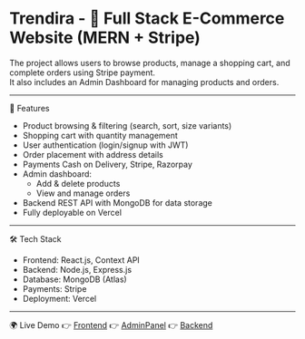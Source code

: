 # Trendira - 🛒 Full Stack E-Commerce Website (MERN + Stripe)

The project allows users to browse products, manage a shopping cart, and complete orders using Stripe payment.  
It also includes an Admin Dashboard for managing products and orders.

---

🚀 Features

- Product browsing & filtering (search, sort, size variants)
- Shopping cart with quantity management
- User authentication (login/signup with JWT)
- Order placement with address details
- Payments Cash on Delivery, Stripe, Razorpay
- Admin dashboard:
  - Add & delete products  
  - View and manage orders  
- Backend REST API with MongoDB for data storage
- Fully deployable on Vercel

---

🛠️ Tech Stack

- Frontend: React.js, Context API
- Backend: Node.js, Express.js
- Database: MongoDB (Atlas)
- Payments: Stripe
- Deployment: Vercel

---

🌍 Live Demo
👉 [Frontend](https://trendira-frontend.vercel.app)
👉 [AdminPanel](https://trendira-admin.vercel.app)
👉 [Backend](https://trendira-backend.vercel.app/)



